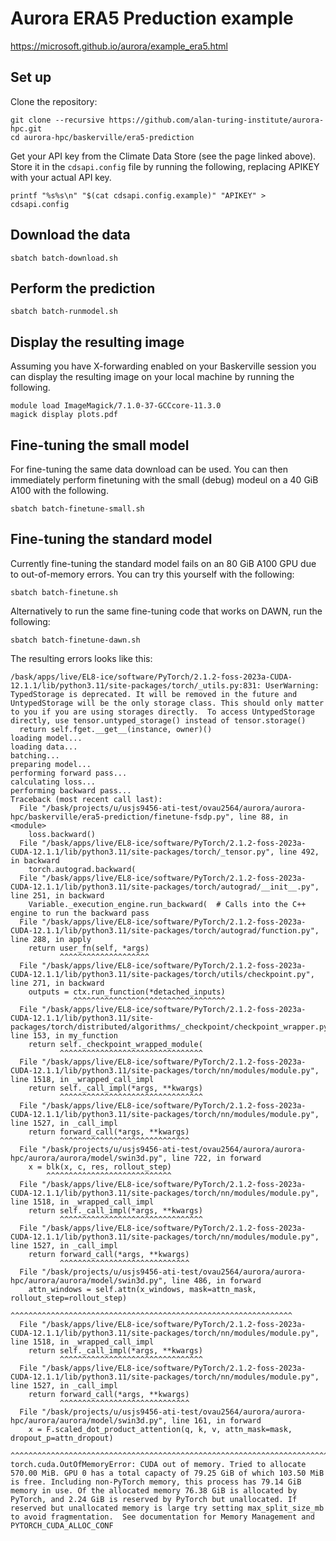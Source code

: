 # Aurora ERA5 Preduction example

https://microsoft.github.io/aurora/example_era5.html

## Set up

Clone the repository:
```
git clone --recursive https://github.com/alan-turing-institute/aurora-hpc.git
cd aurora-hpc/baskerville/era5-prediction
```

Get your API key from the Climate Data Store (see the page linked above).
Store it in the `cdsapi.config` file by running the following, replacing APIKEY with your actual API key.

```
printf "%s%s\n" "$(cat cdsapi.config.example)" "APIKEY" > cdsapi.config
```

## Download the data

```
sbatch batch-download.sh
```

## Perform the prediction

```
sbatch batch-runmodel.sh
```

## Display the resulting image

Assuming you have X-forwarding enabled on your Baskerville session you can display the resulting image on your local machine by running the following.

```
module load ImageMagick/7.1.0-37-GCCcore-11.3.0
magick display plots.pdf
```

## Fine-tuning the small model

For fine-tuning the same data download can be used.
You can then immediately perform finetuning with the small (debug) modeul on a 40 GiB A100 with the following.

```
sbatch batch-finetune-small.sh
```

## Fine-tuning the standard model

Currently fine-tuning the standard model fails on an 80 GiB A100 GPU due to out-of-memory errors.
You can try this yourself with the following:

```
sbatch batch-finetune.sh
```

Alternatively to run the same fine-tuning code that works on DAWN, run the following:

```
sbatch batch-finetune-dawn.sh
```

The resulting errors looks like this:

```log
/bask/apps/live/EL8-ice/software/PyTorch/2.1.2-foss-2023a-CUDA-12.1.1/lib/python3.11/site-packages/torch/_utils.py:831: UserWarning: TypedStorage is deprecated. It will be removed in the future and UntypedStorage will be the only storage class. This should only matter to you if you are using storages directly.  To access UntypedStorage directly, use tensor.untyped_storage() instead of tensor.storage()
  return self.fget.__get__(instance, owner)()
loading model...
loading data...
batching...
preparing model...
performing forward pass...
calculating loss...
performing backward pass...
Traceback (most recent call last):
  File "/bask/projects/u/usjs9456-ati-test/ovau2564/aurora/aurora-hpc/baskerville/era5-prediction/finetune-fsdp.py", line 88, in <module>
    loss.backward()
  File "/bask/apps/live/EL8-ice/software/PyTorch/2.1.2-foss-2023a-CUDA-12.1.1/lib/python3.11/site-packages/torch/_tensor.py", line 492, in backward
    torch.autograd.backward(
  File "/bask/apps/live/EL8-ice/software/PyTorch/2.1.2-foss-2023a-CUDA-12.1.1/lib/python3.11/site-packages/torch/autograd/__init__.py", line 251, in backward
    Variable._execution_engine.run_backward(  # Calls into the C++ engine to run the backward pass
  File "/bask/apps/live/EL8-ice/software/PyTorch/2.1.2-foss-2023a-CUDA-12.1.1/lib/python3.11/site-packages/torch/autograd/function.py", line 288, in apply
    return user_fn(self, *args)
           ^^^^^^^^^^^^^^^^^^^^
  File "/bask/apps/live/EL8-ice/software/PyTorch/2.1.2-foss-2023a-CUDA-12.1.1/lib/python3.11/site-packages/torch/utils/checkpoint.py", line 271, in backward
    outputs = ctx.run_function(*detached_inputs)
              ^^^^^^^^^^^^^^^^^^^^^^^^^^^^^^^^^^
  File "/bask/apps/live/EL8-ice/software/PyTorch/2.1.2-foss-2023a-CUDA-12.1.1/lib/python3.11/site-packages/torch/distributed/algorithms/_checkpoint/checkpoint_wrapper.py", line 153, in my_function
    return self._checkpoint_wrapped_module(
           ^^^^^^^^^^^^^^^^^^^^^^^^^^^^^^^^
  File "/bask/apps/live/EL8-ice/software/PyTorch/2.1.2-foss-2023a-CUDA-12.1.1/lib/python3.11/site-packages/torch/nn/modules/module.py", line 1518, in _wrapped_call_impl
    return self._call_impl(*args, **kwargs)
           ^^^^^^^^^^^^^^^^^^^^^^^^^^^^^^^^
  File "/bask/apps/live/EL8-ice/software/PyTorch/2.1.2-foss-2023a-CUDA-12.1.1/lib/python3.11/site-packages/torch/nn/modules/module.py", line 1527, in _call_impl
    return forward_call(*args, **kwargs)
           ^^^^^^^^^^^^^^^^^^^^^^^^^^^^^
  File "/bask/projects/u/usjs9456-ati-test/ovau2564/aurora/aurora-hpc/aurora/aurora/model/swin3d.py", line 722, in forward
    x = blk(x, c, res, rollout_step)
        ^^^^^^^^^^^^^^^^^^^^^^^^^^^^
  File "/bask/apps/live/EL8-ice/software/PyTorch/2.1.2-foss-2023a-CUDA-12.1.1/lib/python3.11/site-packages/torch/nn/modules/module.py", line 1518, in _wrapped_call_impl
    return self._call_impl(*args, **kwargs)
           ^^^^^^^^^^^^^^^^^^^^^^^^^^^^^^^^
  File "/bask/apps/live/EL8-ice/software/PyTorch/2.1.2-foss-2023a-CUDA-12.1.1/lib/python3.11/site-packages/torch/nn/modules/module.py", line 1527, in _call_impl
    return forward_call(*args, **kwargs)
           ^^^^^^^^^^^^^^^^^^^^^^^^^^^^^
  File "/bask/projects/u/usjs9456-ati-test/ovau2564/aurora/aurora-hpc/aurora/aurora/model/swin3d.py", line 486, in forward
    attn_windows = self.attn(x_windows, mask=attn_mask, rollout_step=rollout_step)
                   ^^^^^^^^^^^^^^^^^^^^^^^^^^^^^^^^^^^^^^^^^^^^^^^^^^^^^^^^^^^^^^^
  File "/bask/apps/live/EL8-ice/software/PyTorch/2.1.2-foss-2023a-CUDA-12.1.1/lib/python3.11/site-packages/torch/nn/modules/module.py", line 1518, in _wrapped_call_impl
    return self._call_impl(*args, **kwargs)
           ^^^^^^^^^^^^^^^^^^^^^^^^^^^^^^^^
  File "/bask/apps/live/EL8-ice/software/PyTorch/2.1.2-foss-2023a-CUDA-12.1.1/lib/python3.11/site-packages/torch/nn/modules/module.py", line 1527, in _call_impl
    return forward_call(*args, **kwargs)
           ^^^^^^^^^^^^^^^^^^^^^^^^^^^^^
  File "/bask/projects/u/usjs9456-ati-test/ovau2564/aurora/aurora-hpc/aurora/aurora/model/swin3d.py", line 161, in forward
    x = F.scaled_dot_product_attention(q, k, v, attn_mask=mask, dropout_p=attn_dropout)
        ^^^^^^^^^^^^^^^^^^^^^^^^^^^^^^^^^^^^^^^^^^^^^^^^^^^^^^^^^^^^^^^^^^^^^^^^^^^^^^^
torch.cuda.OutOfMemoryError: CUDA out of memory. Tried to allocate 570.00 MiB. GPU 0 has a total capacty of 79.25 GiB of which 103.50 MiB is free. Including non-PyTorch memory, this process has 79.14 GiB memory in use. Of the allocated memory 76.38 GiB is allocated by PyTorch, and 2.24 GiB is reserved by PyTorch but unallocated. If reserved but unallocated memory is large try setting max_split_size_mb to avoid fragmentation.  See documentation for Memory Management and PYTORCH_CUDA_ALLOC_CONF
```

